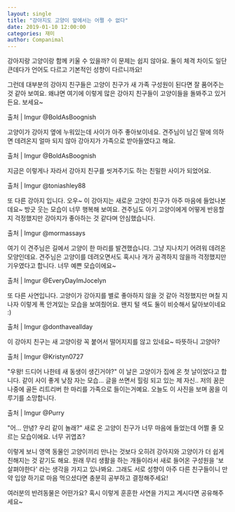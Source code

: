 ```yaml
---
layout: single
title: "강아지도 고양이 앞에서는 어쩔 수 없다"
date: 2019-01-10 12:00:00
categories: 재미
author: Companimal
---
```


강아지랑 고양이랑 함께 키울 수 있을까? 이 문제는 쉽지 않아요. 둘이 체격 차이도 일단 큰데다가 언어도 다르고 기본적인 성향이 다르니까요!

그런데 대부분의 강아지 친구들은 고양이 친구가 새 가족 구성원이 된다면 잘 품어주는 것 같아 보여요. 왜냐면 여기에 이렇게 많은 강아지 친구들이 고양이들을 돌봐주고 있거든요. 보세요~

출처 | Imgur @BoldAsBoognish

고양이가 강아지 옆에 누워있는데 사이가 아주 좋아보이네요. 견주님이 남긴 말에 의하면 데려온지 얼마 되지 않아 강아지가 가족으로 받아들였다고 해요.

출처 | Imgur @BoldAsBoognish

지금은 이렇게나 자라서 강아지 친구를 씻겨주기도 하는 친밀한 사이가 되었어요.

출처 | Imgur @toniashley88

또 다른 강아지 입니다. 오우~ 이 강아지는 새로운 고양이 친구가 아주 마음에 들었나본데요~ 방긋 웃는 모습이 너무 행복해 보여요. 견주님도 아기 고양이에게 어떻게 반응할지 걱정했지만 강아지가 좋아하는 것 같다며 안심했습니다.

출처 | Imgur @mormassays

여기 이 견주님은 길에서 고양이 한 마리를 발견했습니다. 그냥 지나치기 어려워 데려온 모양인데요. 견주님은 고양이를 데려오면서도 혹시나 개가 공격하지 않을까 걱정했지만 기우였다고 합니다. 너무 예쁜 모습이에요~

출처 | Imgur @EveryDayImJocelyn

또 다른 사연입니다. 고양이가 강아지를 별로 좋아하지 않을 것 같아 걱정했지만 며칠 지나자 이렇게 폭 안겨있는 모습을 보여줬어요. 왠지 털 색도 둘이 비슷해서 닮아보이네요 :)

출처 | Imgur @donthaveallday

이 강아지 친구는 새 고양이랑 꼭 붙어서 떨어지지를 않고 있네요~ 따뜻하니 고양아?

출처 | Imgur @Kristyn0727

"우왕! 드디어 나한테 새 동생이 생긴거야?" 이 날은 고양이가 집에 온 첫 날이었다고 합니다. 같이 사이 좋게 낮잠 자는 모습... 글을 쓰면서 힐링 되고 있는 제 자신.. 저의 꿈은 나중에 골든 리트리버 한 마리를 가족으로 들이는거예요. 오늘도 이 사진을 보며 꿈을 이루기를 소망합니다.

출처 | Imgur @Purry

"어... 안녕? 우리 같이 놀래?" 새로 온 고양이 친구가 너무 마음에 들었는데 어쩔 줄 모르는 모습이에요. 너무 귀엽죠?

이렇게 보니 영역 동물인 고양이끼리 만나는 것보다 오히려 강아지와 고양이가 더 쉽게 친해지는 것 같기도 해요. 원래 무리 생활을 하는 개들이라서 새로 들어온 구성원을 '보살펴야한다' 라는 생각을 가지고 있나봐요. 그래도 서로 성향이 아주 다른 친구들이니 만약 입양 하기로 마음 먹으셨다면 충분히 공부하고 결정해주세요!

여러분의 반려동물은 어떤가요? 혹시 이렇게 훈훈한 사연을 가지고 계시다면 공유해주세요~
